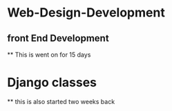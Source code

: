 # Web-Design-Development

## front End Development
** This is went on for 15 days 
# Django classes
** this is also started two weeks back
